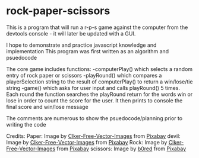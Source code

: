 # rock-paper-scissors

This is a program that will run a r-p-s game against the computer from the devtools console - it will later be updated with a GUI.

I hope to demonstrate and practice javascript knowledge and implementation
This program was first written as an algorithm and psuedocode

The core game includes functions:
-computerPlay() which selects a random entry of rock paper or scissors
-playRound() which compares a playerSelection string to the result of computerPlay() to return a win/lose/tie string
-game() which asks for user input and calls playRound() 5 times. Each round the function searches the playRound return for the words win or lose in order to count the score for the user. It then prints to console the final score and win/lose message

The comments are numerous to show the psuedocode/planning prior to writing the code

Credits:
Paper: Image by <a href="https://pixabay.com/users/clker-free-vector-images-3736/?utm_source=link-attribution&amp;utm_medium=referral&amp;utm_campaign=image&amp;utm_content=34607">Clker-Free-Vector-Images</a> from <a href="https://pixabay.com/?utm_source=link-attribution&amp;utm_medium=referral&amp;utm_campaign=image&amp;utm_content=34607">Pixabay</a>
devil: Image by <a href="https://pixabay.com/users/clker-free-vector-images-3736/?utm_source=link-attribution&amp;utm_medium=referral&amp;utm_campaign=image&amp;utm_content=311310">Clker-Free-Vector-Images</a> from <a href="https://pixabay.com/?utm_source=link-attribution&amp;utm_medium=referral&amp;utm_campaign=image&amp;utm_content=311310">Pixabay</a>
Rock: Image by <a href="https://pixabay.com/users/clker-free-vector-images-3736/?utm_source=link-attribution&amp;utm_medium=referral&amp;utm_campaign=image&amp;utm_content=48279">Clker-Free-Vector-Images</a> from <a href="https://pixabay.com/?utm_source=link-attribution&amp;utm_medium=referral&amp;utm_campaign=image&amp;utm_content=48279">Pixabay</a>
scissors: Image by <a href="https://pixabay.com/users/b0red-4473488/?utm_source=link-attribution&amp;utm_medium=referral&amp;utm_campaign=image&amp;utm_content=2795641">b0red</a> from <a href="https://pixabay.com/?utm_source=link-attribution&amp;utm_medium=referral&amp;utm_campaign=image&amp;utm_content=2795641">Pixabay</a>